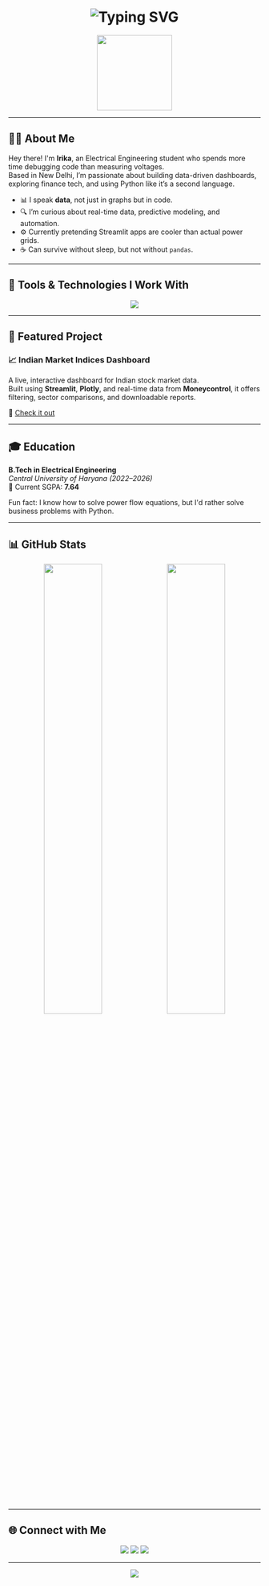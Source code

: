 <h1 align="center">
  <img src="https://readme-typing-svg.demolab.com?font=Fira+Code&weight=500&size=28&pause=1000&color=F76BC5&center=true&vCenter=true&width=700&lines=%E2%9C%A8+Hi%2C+I+am+Irika+%E2%9C%A8;Electrical+Engineering+Student+%7C+Data+Nerd;Python+%7C+Dashboards+%7C+Machine+Learning" alt="Typing SVG" />
</h1>

<p align="center">
  <img src="https://media.giphy.com/media/du3J3cXyzhj75IOgvA/giphy.gif" width="150" />
</p>

---

## 👩‍💻 About Me

Hey there! I'm **Irika**, an Electrical Engineering student who spends more time debugging code than measuring voltages.  
Based in New Delhi, I’m passionate about building data-driven dashboards, exploring finance tech, and using Python like it’s a second language.

- 📊 I speak **data**, not just in graphs but in code.  
- 🔍 I’m curious about real-time data, predictive modeling, and automation.  
- ⚙️ Currently pretending Streamlit apps are cooler than actual power grids.  
- ☕ Can survive without sleep, but not without `pandas`.

---

## 🧪 Tools & Technologies I Work With

<p align="center">
  <img src="https://readme-typing-svg.demolab.com?font=Fira+Code&pause=3000&color=64F4AC&width=1000&lines=%F0%9F%90%8D+Python+++%F0%9F%A4%96+SQL+++%F0%9F%A4%A1+NumPy+++%F0%9F%93%88+Pandas+++%F0%9F%A7%A0+Scikit-Learn+++%F0%9F%A7%91%E2%80%8D%F0%9F%92%BB+TensorFlow+++%F0%9F%AA%9C+spaCy+++%F0%9F%93%9A+Tableau+++%F0%9F%93%A2+Streamlit+++%F0%9F%A7%91%E2%80%8D%F0%9F%94%A7+Git" />
</p>

---

## 🧩 Featured Project

### 📈 Indian Market Indices Dashboard  
A live, interactive dashboard for Indian stock market data.  
Built using **Streamlit**, **Plotly**, and real-time data from **Moneycontrol**, it offers filtering, sector comparisons, and downloadable reports.

🔗 [Check it out](https://github.com/irikaishani/Indian-Market-Indices-Dashboard)

---

## 🎓 Education

**B.Tech in Electrical Engineering**  
*Central University of Haryana (2022–2026)*  
📌 Current SGPA: **7.64**

Fun fact: I know how to solve power flow equations, but I'd rather solve business problems with Python.

---

## 📊 GitHub Stats

<p align="center">
  <img src="https://github-readme-stats.vercel.app/api?username=irikaishani&show_icons=true&theme=tokyonight&hide_title=true&hide_border=true" width="48%" />
  <img src="https://github-readme-streak-stats.herokuapp.com/?user=irikaishani&theme=tokyonight&hide_border=true" width="48%" />
</p>

---

## 🌐 Connect with Me

<p align="center">
  <a href="mailto:ishaniirika5@gmail.com"><img src="https://img.shields.io/badge/Gmail-D14836?style=for-the-badge&logo=gmail&logoColor=white" /></a>
  <a href="https://linkedin.com/in/iriki-ishani-828267307"><img src="https://img.shields.io/badge/LinkedIn-0A66C2?style=for-the-badge&logo=linkedin&logoColor=white" /></a>
  <a href="https://github.com/irikaishani"><img src="https://img.shields.io/badge/GitHub-121011?style=for-the-badge&logo=github&logoColor=white" /></a>
</p>

---

<p align="center">
  <img src="https://readme-typing-svg.demolab.com?font=Fira+Code&duration=4000&pause=500&color=F76BC5&center=true&vCenter=true&width=1000&lines=%F0%9F%92%96+Python+%7C+SQL+%7C+Pandas+%7C+NumPy+%7C+scikit-learn+%7C+TensorFlow+%7C+spaCy+%7C+Streamlit+%7C+Tableau+%7C+Git+%F0%9F%92%96" />
</p>
